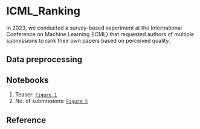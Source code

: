 # ICML_Ranking
In 2023, we conducted a survey-based experiment at the International Conference on Machine Learning (ICML) that requested authors of multiple submissions to rank their own papers based on perceived quality.


## Data preprocessing


## Notebooks
1. Teaser: [`Figure 1`](Notebooks/Random_Proxy.ipynb)
2. No. of submissions: [`Figure 5`](Notebooks/no_submissions_vertical.ipynb)



## Reference


